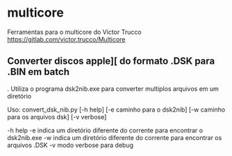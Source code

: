 # multicore
Ferramentas para o multicore do Victor Trucco
https://gitlab.com/victor.trucco/Multicore


## Converter discos apple][ do formato .DSK para .BIN em batch

. Utiliza o programa dsk2nib.exe para converter multiplos arquivos em um diretório

Uso: convert_dsk_nib.py [-h help] [-e <caminho> caminho para o dsk2nib] [-w <caminho> caminho para os arquivos dsk] [-v verbose]

-h help
-e indica um diretório diferente do corrente para encontrar o dsk2nib.exe
-w indica um diretório diferente do corrente para encontrar os arquivos .DSK
-v modo verbose para debug

